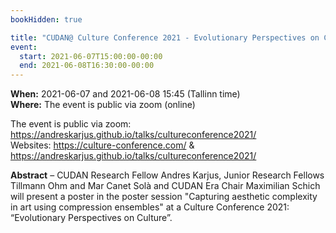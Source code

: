 ```yaml
---
bookHidden: true

title: "CUDAN@ Culture Conference 2021 - Evolutionary Perspectives on Culture"
event:
  start: 2021-06-07T15:00:00-00:00
  end: 2021-06-08T16:30:00-00:00
---
```


**When:** 2021-06-07 and 2021-06-08 15:45 (Tallinn time)  
**Where:** The event is public via zoom (online)  

The event is public via zoom: https://andreskarjus.github.io/talks/cultureconference2021/  
Websites: https://culture-conference.com/ & https://andreskarjus.github.io/talks/cultureconference2021/  

<!--more-->
**Abstract** – CUDAN Research Fellow Andres Karjus, Junior Research Fellows Tillmann Ohm and Mar Canet Solà and CUDAN Era Chair Maximilian Schich will present a poster in the poster session "Capturing aesthetic complexity in art using compression ensembles" at a Culture Conference 2021: “Evolutionary Perspectives on Culture”. 
